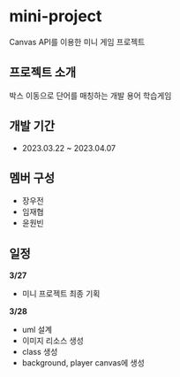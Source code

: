 # mini-project
Canvas API를 이용한 미니 게임 프로젝트

## 프로젝트 소개
박스 이동으로 단어를 매칭하는 개발 용어 학습게임

## 개발 기간
- 2023.03.22 ~ 2023.04.07

## 멤버 구성
- 장우전 
- 임재협 
- 윤원빈 

## 일정
<b>3/27</b> 
- 미니 프로젝트 최종 기획 

<b>3/28</b> 
- uml 설계 
- 이미지 리소스 생성
- class 생성
- background, player canvas에 생성
